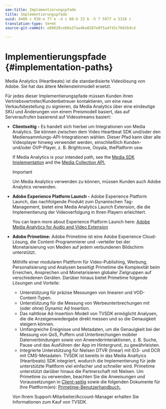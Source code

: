 ```yaml
---
seo-title: Implementierungspfade
title: Implementierungspfade
uuid: 8400 c 938-e 77 e -4 c 88-b 23 b -5 f 5977 a 5316 c
translation-type: tm+mt
source-git-commit: e89620ce60a37aa4ba0207e8f5a4f43c76026dcd

---
```



# Implementierungspfade {#implementation-paths}

Media Analytics (Heartbeats) ist die standardisierte Videolösung von Adobe. Sie hat das ältere Meilensteinmodell ersetzt.

Für jedes dieser Implementierungspfade müssen Kunden ihren Vertriebsvertreter/Kundenbetreuer kontaktieren, um eine neue Verkaufsbestellung zu signieren, da Media Analytics über eine eindeutige SKU und Änderungen von einem Preismodell basiert, das auf Serveraufrufen basierend auf Videostreams basiert:

* **Clientseitig -** Es handelt sich hierbei um Integrationen von Media Analytics. Sie können zwischen dem Video Heartbeat SDK und/oder den Mediensammlungs-API-Integrationen wählen. Dieser Pfad kann über alle Videoplayer hinweg verwendet werden, einschließlich Kunden- und/oder OVP-Player, z. B. Brightcove, Ooyala, thePlatform usw.

   If Media Analytics is your intended path, see the [Media SDK Implementation](/help/sdk-implement/setup/setup-overview.md) and the [Media Collection API.](/help/media-collection-api/mc-api-overview.md)

   >[!IMPORTANT]
   >
   >Um Media Analytics verwenden zu können, müssen Kunden auch Adobe Analytics verwenden.

* **Adobe Experience Platform Launch -** Adobe Experience Platform Launch, das nachfolgende Produkt zum Dynamischen Tag-Management, bietet eine Media Analytics Launch Extension, die die Implementierung der Videoverfolgung in Ihren Playern erleichtert.

   You can learn more about Experience Platform Launch here: [Adobe Media Analytics for Audio and Video Extension](https://docs.adobelaunch.com/extension-reference/web/adobe-media-analytics-for-audio-and-video-extension)
* **Adobe Primetime:** Adobe Primetime ist eine Adobe Experience Cloud-Lösung, die Content-Programmierer und -verteiler bei der Monetarisierung von Medien auf jedem verbundenen Bildschirm unterstützt.

   Mithilfe einer modularen Plattform für Video-Publishing, Werbung, Personalisierung und Analysen beseitigt Primetime die Komplexität beim Erreichen, Ansprechen und Monetarisieren globaler Zielgruppen auf verschiedenen Geräten. Darüber hinaus bietet Primetime folgende Lösungen und Vorteile:

   * Unterstützung für präzise Messungen von linearen und VOD-Content-Typen.
   * Unterstützung für die Messung von Werbeunterbrechungen mit (oder ohne) Dynamic Ad Insertion.
   * Das nahtlose Ad-Insertion-Modell von TVSDK ermöglicht Analysen, die die Anzeigenwiedergabe direkt messen und so die Genauigkeit steigern können.
   * Umfangreiche Ereignisse und Metadaten, um die Genauigkeit bei der Messung von QoS, Puffern und Unterbrechungen mobiler Datenverbindungen sowie von Anwenderinteraktionen, z. B. Suche, Pause und das Ausführen der App im Hintergrund, zu gewährleisten.
   * Integrierte Unterstützung für Nielsen DTVR (linear) mit ID3- und DCR mit CMS-Metadaten.
   TVSDK ist bereits in das Media Analtyics (Heartbeats) SDK integriert, wodurch die Implementierung für jede unterstützte Plattform viel einfacher und schneller wird. Primetime unterstützt darüber hinaus die Partnerschaft mit Nielsen. Um Primetime zu verwenden, beachten Sie die Anweisungen und Voraussetzungen in  [ Client-seitig](/help/intro-to-ava/implementation-paths/client-side-path.md) sowie die folgenden Dokumente für Ihre Plattform(en): [Primetime-Benutzerhandbuch.](https://helpx.adobe.com/primetime/user-guide.html)

   Von Ihrem Support-Mitarbeiter/Account-Manager erhalten Sie Informationen zum Kauf von TVSDK.
